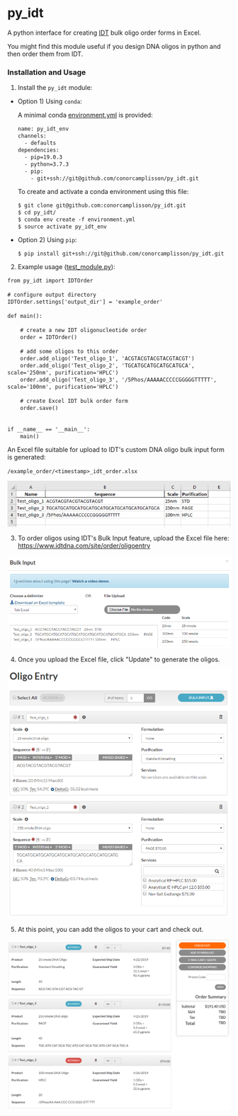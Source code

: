 # py_idt

A python interface for creating [IDT](https://www.idtdna.com/site/order/oligoentry) bulk oligo order forms in Excel.

You might find this module useful if you design DNA oligos in python and then order them from IDT.

### Installation and Usage

1. Install the `py_idt` module:

* Option 1) Using `conda`:

    A minimal conda [environment.yml](./environment.yml) is provided:

    ```
    name: py_idt_env
    channels:
      - defaults
    dependencies:
      - pip=19.0.3
      - python=3.7.3
      - pip:
        - git+ssh://git@github.com/conorcamplisson/py_idt.git
    ```

    To create and activate a conda environment using this file:

    ```
    $ git clone git@github.com:conorcamplisson/py_idt.git
    $ cd py_idt/
    $ conda env create -f environment.yml
    $ source activate py_idt_env
    ```

* Option 2) Using `pip`:

    ```
    $ pip install git+ssh://git@github.com/conorcamplisson/py_idt.git
    ```


2. Example usage ([test_module.py](./test_module.py)):

```
from py_idt import IDTOrder

# configure output directory
IDTOrder.settings['output_dir'] = 'example_order'

def main():

    # create a new IDT oligonucleotide order
    order = IDTOrder()

    # add some oligos to this order
    order.add_oligo('Test_oligo_1', 'ACGTACGTACGTACGTACGT')
    order.add_oligo('Test_oligo_2', 'TGCATGCATGCATGCATGCA', scale='250nm', purification='HPLC')
    order.add_oligo('Test_oligo_3', '/5Phos/AAAAACCCCCGGGGGTTTTT', scale='100nm', purification='HPLC')

    # create Excel IDT bulk order form
    order.save()


if __name__ == '__main__':
    main()
```

An Excel file suitable for upload to IDT's custom DNA oligo bulk input form is generated:

`/example_order/<timestamp>_idt_order.xlsx`

![Example IDT Order](./images/idt_example_order.PNG)

3. To order oligos using IDT's Bulk Input feature, upload the Excel file here: https://www.idtdna.com/site/order/oligoentry

![IDT bulk input](./images/idt_bulk_input.PNG)

4. Once you upload the Excel file, click "Update" to generate the oligos.

![IDT oligo input](./images/idt_oligo_input.PNG)

5. At this point, you can add the oligos to your cart and check out.

![IDT checkout](./images/idt_checkout.PNG)
